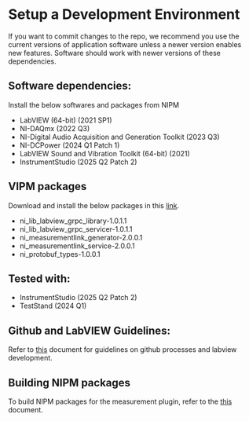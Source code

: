 # Setup a Development Environment
If you want to commit changes to the repo, we recommend you use the current versions of application software unless a newer version enables new features. Software should work with newer versions of these dependencies.

## Software dependencies:
Install the below softwares and packages from NIPM

- LabVIEW (64-bit) (2021 SP1)
- NI-DAQmx (2022 Q3)
- NI-Digital Audio Acquisition and Generation Toolkit (2023 Q3)
- NI-DCPower (2024 Q1 Patch 1)
- LabVIEW Sound and Vibration Toolkit (64-bit) (2021)
- InstrumentStudio (2025 Q2 Patch 2)

## VIPM packages

Download and install the below packages in this [link](https://github.com/ni/measurementlink-labview/releases/tag/v2.0.0.1).
- ni_lib_labview_grpc_library-1.0.1.1
- ni_lib_labview_grpc_servicer-1.0.1.1
- ni_measurementlink_generator-2.0.0.1
- ni_measurementlink_service-2.0.0.1
- ni_protobuf_types-1.0.0.1

## Tested with:
- InstrumentStudio (2025 Q2 Patch 2)
- TestStand (2024 Q1)

## Github and LabVIEW Guidelines:
Refer to [this](github-labview-guidelines.md) document for guidelines on github processes and labview development.

## Building NIPM packages
To build NIPM packages for the measurement plugin, refer to the [this](build-plugin.md) document.
